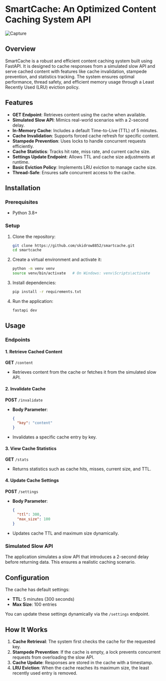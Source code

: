 # SmartCache: An Optimized Content Caching System API
![Capture](https://github.com/user-attachments/assets/534783a3-f3f1-464a-be94-e07ba8b3bffc)


## Overview
SmartCache is a robust and efficient content caching system built using FastAPI. It is designed to cache responses from a simulated slow API and serve cached content with features like cache invalidation, stampede prevention, and statistics tracking. The system ensures optimal performance, thread safety, and efficient memory usage through a Least Recently Used (LRU) eviction policy.

## Features
- **GET Endpoint**: Retrieves content using the cache when available.
- **Simulated Slow API**: Mimics real-world scenarios with a 2-second delay.
- **In-Memory Cache**: Includes a default Time-to-Live (TTL) of 5 minutes.
- **Cache Invalidation**: Supports forced cache refresh for specific content.
- **Stampede Prevention**: Uses locks to handle concurrent requests efficiently.
- **Cache Statistics**: Tracks hit rate, miss rate, and current cache size.
- **Settings Update Endpoint**: Allows TTL and cache size adjustments at runtime.
- **Basic Eviction Policy**: Implements LRU eviction to manage cache size.
- **Thread-Safe**: Ensures safe concurrent access to the cache.

## Installation

### Prerequisites
- Python 3.8+

### Setup
1. Clone the repository:
   ```bash
   git clone https://github.com/skidrow8852/smartcache.git
   cd smartcache
   ```
2. Create a virtual environment and activate it:
   ```bash
   python -m venv venv
   source venv/bin/activate   # On Windows: venv\Scripts\activate
   ```
3. Install dependencies:
   ```bash
   pip install -r requirements.txt
   ```
4. Run the application:
   ```bash
   fastapi dev
   ```

## Usage

### Endpoints

#### 1. Retrieve Cached Content
**GET** `/content`
- Retrieves content from the cache or fetches it from the simulated slow API.

#### 2. Invalidate Cache
**POST** `/invalidate`
- **Body Parameter**:
  ```json
  {
    "key": "content"
  }
  ```
- Invalidates a specific cache entry by key.

#### 3. View Cache Statistics
**GET** `/stats`
- Returns statistics such as cache hits, misses, current size, and TTL.

#### 4. Update Cache Settings
**POST** `/settings`
- **Body Parameter**:
  ```json
  {
    "ttl": 300,
    "max_size": 100
  }
  ```
- Updates cache TTL and maximum size dynamically.

### Simulated Slow API
The application simulates a slow API that introduces a 2-second delay before returning data. This ensures a realistic caching scenario.

## Configuration
The cache has default settings:
- **TTL**: 5 minutes (300 seconds)
- **Max Size**: 100 entries

You can update these settings dynamically via the `/settings` endpoint.

## How It Works
1. **Cache Retrieval**: The system first checks the cache for the requested key.
2. **Stampede Prevention**: If the cache is empty, a lock prevents concurrent requests from overloading the slow API.
3. **Cache Update**: Responses are stored in the cache with a timestamp.
4. **LRU Eviction**: When the cache reaches its maximum size, the least recently used entry is removed.


